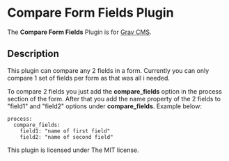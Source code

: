 # Compare Form Fields Plugin

The **Compare Form Fields** Plugin is for [Grav CMS](http://github.com/getgrav/grav).

## Description

This plugin can compare any 2 fields in a form. Currently you can only compare 1 set of fields per form as that was all i needed.

To compare 2 fields you just add the **compare_fields** option in the process section of the form. After that you add the name property of the 2 fields to "field1" and "field2" options under **compare_fields**. Example below:

    process:
      compare_fields:
        field1: "name of first field"
        field2: "name of second field"

This plugin is licensed under The MIT license.